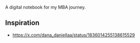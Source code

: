 A digital notebook for my MBA journey.

## Inspiration

- https://x.com/dana_daniellaa/status/1836014255138615529
